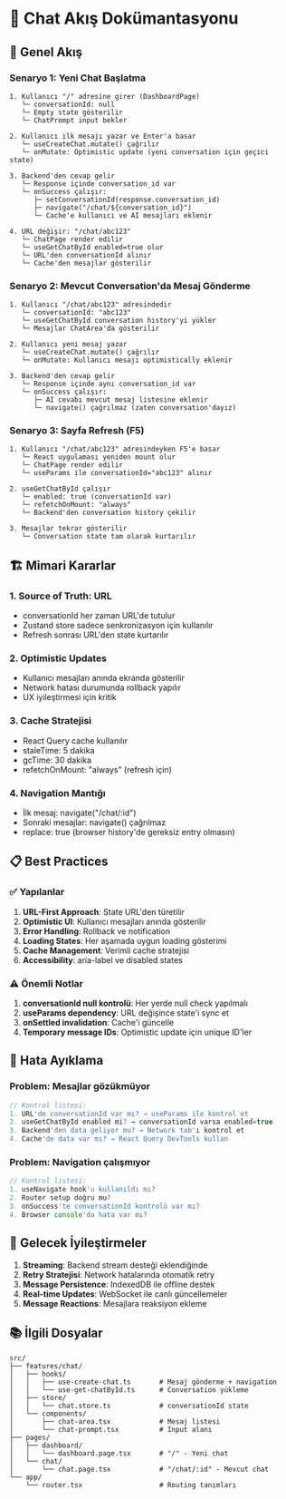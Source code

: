 # 💬 Chat Akış Dokümantasyonu

## 🎯 Genel Akış

### Senaryo 1: Yeni Chat Başlatma

```
1. Kullanıcı "/" adresine girer (DashboardPage)
   └─ conversationId: null
   └─ Empty state gösterilir
   └─ ChatPrompt input bekler

2. Kullanıcı ilk mesajı yazar ve Enter'a basar
   └─ useCreateChat.mutate() çağrılır
   └─ onMutate: Optimistic update (yeni conversation için geçici state)

3. Backend'den cevap gelir
   └─ Response içinde conversation_id var
   └─ onSuccess çalışır:
      ├─ setConversationId(response.conversation_id)
      ├─ navigate("/chat/${conversation_id}")
      └─ Cache'e kullanıcı ve AI mesajları eklenir

4. URL değişir: "/chat/abc123"
   └─ ChatPage render edilir
   └─ useGetChatById enabled=true olur
   └─ URL'den conversationId alınır
   └─ Cache'den mesajlar gösterilir
```

### Senaryo 2: Mevcut Conversation'da Mesaj Gönderme

```
1. Kullanıcı "/chat/abc123" adresindedir
   └─ conversationId: "abc123"
   └─ useGetChatById conversation history'yi yükler
   └─ Mesajlar ChatArea'da gösterilir

2. Kullanıcı yeni mesaj yazar
   └─ useCreateChat.mutate() çağrılır
   └─ onMutate: Kullanıcı mesajı optimistically eklenir

3. Backend'den cevap gelir
   └─ Response içinde aynı conversation_id var
   └─ onSuccess çalışır:
      ├─ AI cevabı mevcut mesaj listesine eklenir
      └─ navigate() çağrılmaz (zaten conversation'dayız)
```

### Senaryo 3: Sayfa Refresh (F5)

```
1. Kullanıcı "/chat/abc123" adresindeyken F5'e basar
   └─ React uygulaması yeniden mount olur
   └─ ChatPage render edilir
   └─ useParams ile conversationId="abc123" alınır

2. useGetChatById çalışır
   └─ enabled: true (conversationId var)
   └─ refetchOnMount: "always"
   └─ Backend'den conversation history çekilir

3. Mesajlar tekrar gösterilir
   └─ Conversation state tam olarak kurtarılır
```

## 🏗️ Mimari Kararlar

### 1. **Source of Truth: URL**

- conversationId her zaman URL'de tutulur
- Zustand store sadece senkronizasyon için kullanılır
- Refresh sonrası URL'den state kurtarılır

### 2. **Optimistic Updates**

- Kullanıcı mesajları anında ekranda gösterilir
- Network hatası durumunda rollback yapılır
- UX iyileştirmesi için kritik

### 3. **Cache Stratejisi**

- React Query cache kullanılır
- staleTime: 5 dakika
- gcTime: 30 dakika
- refetchOnMount: "always" (refresh için)

### 4. **Navigation Mantığı**

- İlk mesaj: navigate("/chat/:id")
- Sonraki mesajlar: navigate() çağrılmaz
- replace: true (browser history'de gereksiz entry olmasın)

## 📋 Best Practices

### ✅ Yapılanlar

1. **URL-First Approach**: State URL'den türetilir
2. **Optimistic UI**: Kullanıcı mesajları anında gösterilir
3. **Error Handling**: Rollback ve notification
4. **Loading States**: Her aşamada uygun loading gösterimi
5. **Cache Management**: Verimli cache stratejisi
6. **Accessibility**: aria-label ve disabled states

### ⚠️ Önemli Notlar

1. **conversationId null kontrolü**: Her yerde null check yapılmalı
2. **useParams dependency**: URL değişince state'i sync et
3. **onSettled invalidation**: Cache'i güncelle
4. **Temporary message IDs**: Optimistic update için unique ID'ler

## 🔧 Hata Ayıklama

### Problem: Mesajlar gözükmüyor

```typescript
// Kontrol listesi:
1. URL'de conversationId var mı? → useParams ile kontrol et
2. useGetChatById enabled mi? → conversationId varsa enabled=true
3. Backend'den data geliyor mu? → Network tab'ı kontrol et
4. Cache'de data var mı? → React Query DevTools kullan
```

### Problem: Navigation çalışmıyor

```typescript
// Kontrol listesi:
1. useNavigate hook'u kullanıldı mı?
2. Router setup doğru mu?
3. onSuccess'te conversationId kontrolü var mı?
4. Browser console'da hata var mı?
```

## 🚀 Gelecek İyileştirmeler

1. **Streaming**: Backend stream desteği eklendiğinde
2. **Retry Stratejisi**: Network hatalarında otomatik retry
3. **Message Persistence**: IndexedDB ile offline destek
4. **Real-time Updates**: WebSocket ile canlı güncellemeler
5. **Message Reactions**: Mesajlara reaksiyon ekleme

## 📚 İlgili Dosyalar

```
src/
├── features/chat/
│   ├── hooks/
│   │   ├── use-create-chat.ts       # Mesaj gönderme + navigation
│   │   └── use-get-chatById.ts      # Conversation yükleme
│   ├── store/
│   │   └── chat.store.ts            # conversationId state
│   └── components/
│       ├── chat-area.tsx            # Mesaj listesi
│       └── chat-prompt.tsx          # Input alanı
├── pages/
│   ├── dashboard/
│   │   └── dashboard.page.tsx       # "/" - Yeni chat
│   └── chat/
│       └── chat.page.tsx            # "/chat/:id" - Mevcut chat
└── app/
    └── router.tsx                   # Routing tanımları
```
